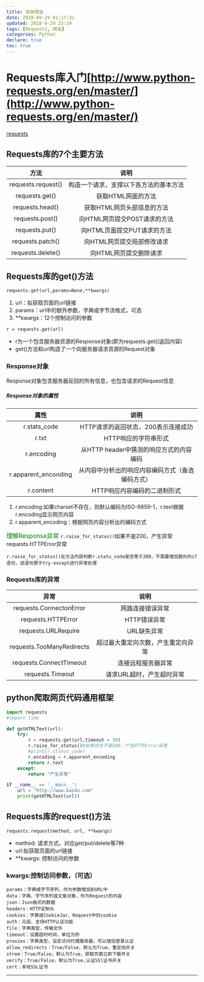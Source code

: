 ```yaml
---
title: 简单爬虫
date: 2018-09-29 01:17:32
updated: 2018-9-29 23:19
tags: [Requests, 爬虫]
categories: Python
declare: true
toc: true
---
```

# Requests库入门[http://www.python-requests.org/en/master/](http://www.python-requests.org/en/master/)
[requests](http://www.python-requests.org/en/master/)
## Requests库的7个主要方法
|方法|说明|
|:--:|:--:|
|requests.request()|构造一个请求，支撑以下各方法的基本方法|
|requests.get()|获取HTML网面的方法|
|requests.head()|获取HTML网页头部信息的方法|
|requests.post()|向HTML网页提交POST请求的方法|
|requests.put()|向HTML页面提交PUT请求的方法|
|requests.patch()|向HTML网页提交局部修改请求|
|requests.delete()|向HTML网页提交删除请求|

<!-- more -->
## Requests库的get()方法

`requests.get(url,params=None,**kwargs)`
1. url：拟获取页面的url链接
2. params：url中的额外参数，字典或字节流格式，可选
3. **kwargs：12个控制访问的参数


 `r = requests.get(url)`
* r为一个包含服务器资源的Response对象(即为requests.get()返回内容)
* get()方法和url构造了一个向服务器请求资源的Request对象



### Response对象
Response对象包含服务器反回的所有信息，也包含请求的Request信息

##### Response对象的属性

| 属性 | 说明 |
| :--: | :--: |
|r.stats_code|HTTP请求的返回状态，200表示连接成功|
|r.txt|HTTP响应的字符串形式|
|r.encoding|从HTTP header中猜测的响应方式的内容编码|
|r.apparent_enconding|从内容中分析出的响应内容编码方式（备选编码方式）|
|r.content|HTTP响应内容编码的二进制形式|

1. r.encoding:如果charset不存在，则默认编码为ISO-8859-1，r.text根据r.encoding显示网页内容
2. r.apparent_encoding：根据网页内容分析出的编码方式

<font size="3" color="green">理解Response异常</font>
`r.raise_for_status()`如果不是200，产生异常requests.HTTPError异常
```
r.raise_for_status()在方法内部判断r.statu_code是否等于200，不需要增加额外的if语句，该语句便于try-except进行异常处理
```
### Requests库的异常
|异常|说明|
|:--:|:--:|
|requests.ConnectonError|网路连接错误异常|
|requests.HTTPError|HTTP错误异常|
|requests.URLRequire|URL缺失异常|
|requests.TooManyRedirects|超过最大重定向次数，产生重定向异常|
|requests.ConnectTimeout|连接远程服务器异常|
|requests.Timeout|请求URL超时，产生超时异常|


## python爬取网页代码通用框架
```python
import requests
#import time

def getHTMLText(url):
    try:
        r = requests.get(url,timeout = 30)
        r.raise_for_status()#如果状态不是200，产生HTTPError异常
        #print(r.status_code)
        r.encoding = r.apparent_encoding
        return r.text
    except:
        return "产生异常"

if __name__ == '__main__':
    url = "http://www.baidu.com"
    print(getHTMLText(url))
```

## Requests库的request()方法

	requests.request(method, url, **kwargs)
* method: 请求方式，对应get/put/delete等7种
* url:拟获取页面的url链接
* **kwargs: 控制访问的参数

### kwargs:控制访问参数，（可选）

```描述
params：字典或字节序列，作为参数增加到URL中
data：字典、字节序列或文章对象，作为Request的内容
json：Json格式的数据
headers：HTTP定制头
cookies：字典或CookieJar，Request中的cookie
auth：元组，支持HTTP认证功能
file：字典类型，传输文件
timeout：设置超时时间，单位为秒
proxies：字典类型，设定访问代理服务器，可以增加登录认证
allow_redirects：True/False，默认为True，重定向开关
strem：True/False，默认为True，获取页面立即下载开关
verify：True/False，默认为True,认证SSl证书开关
cert：本地SSL证书
```

---